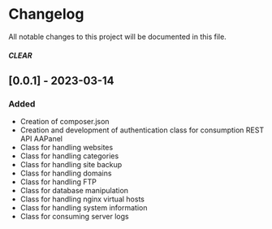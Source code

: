 #  Changelog
All notable changes to this project will be documented in this file.

##### CLEAR #####

## [0.0.1] - 2023-03-14

### Added
- Creation of composer.json
- Creation and development of authentication class for consumption REST API AAPanel
- Class for handling websites
- Class for handling categories
- Class for handling site backup
- Class for handling domains
- Class for handling FTP
- Class for database manipulation
- Class for handling nginx virtual hosts
- Class for handling system information
- Class for consuming server logs